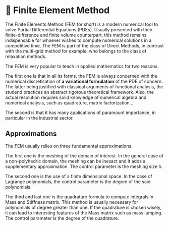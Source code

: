 # 🧱 Finite Element Method

The Finite Elements Method (FEM for short) is a modern numerical tool to solve Partial Differential Equations (PDEs). Usually
presented with their finite-difference and finite volume counterpart, this method remains indispensable for whoever 
wishes to compute numerical solutions in a competitive time. The FEM is part of the class of Direct Methods, in contrast with
the multi-grid method for example, who belongs to the class of relaxation methods.

The FEM is very popular to teach in applied mathematics for two reasons. 

The first one is that in all its forms, the FEM is always concerned with the numerical discretisation of
**a variational formulation** of the PDE of concern. The latter being justified with classical arguments of functional analysis, the studend practices an abstract rigorous theoretical framework. 
Also, the actual resolution requires solid knowledge of numerical algebra and numerical analysis, such as quadrature, matrix factorization...

The second is that it has many applications of paramount importance, in particular in the industrial sector.

## Approximations

The FEM usually relies on three fundamental approximations. 

The first one is the meshing of the domain of interest. In the general case of a non-polyhedric domain, the meshing can be inexact and it adds a supplementary
approximation. The control parameter is the meshing size h.

The second one is the use of a finite dimensional space. In the case of Lagrange polynomials, the control parameter is the degree of the 
said polynomials.

The third and last one is the quadrature formula to compute integrals in Mass and Stiffness matrix. This method is usually necessary for 
polynomials of degree greater than one. If the quadrature is chosen wisely, it can lead to interesting features of the Mass matrix such as mass lumping.
The control parameter is the degree of the quadrature.